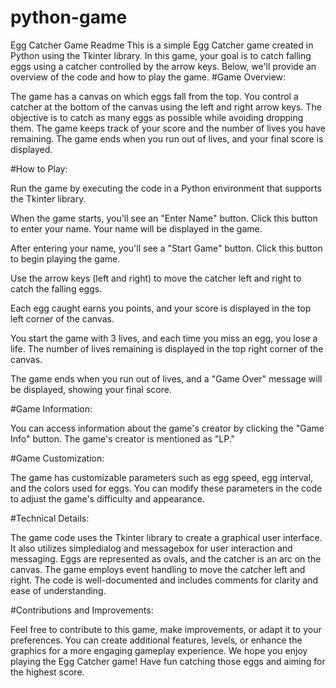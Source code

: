 # python-game
Egg Catcher Game Readme
This is a simple Egg Catcher game created in Python using the Tkinter library. In this game, your goal is to catch falling eggs using a catcher controlled by the arrow keys. Below, we'll provide an overview of the code and how to play the game.
#Game Overview:

The game has a canvas on which eggs fall from the top.
You control a catcher at the bottom of the canvas using the left and right arrow keys.
The objective is to catch as many eggs as possible while avoiding dropping them.
The game keeps track of your score and the number of lives you have remaining.
The game ends when you run out of lives, and your final score is displayed.

#How to Play:


Run the game by executing the code in a Python environment that supports the Tkinter library.


When the game starts, you'll see an "Enter Name" button. Click this button to enter your name. Your name will be displayed in the game.


After entering your name, you'll see a "Start Game" button. Click this button to begin playing the game.


Use the arrow keys (left and right) to move the catcher left and right to catch the falling eggs.


Each egg caught earns you points, and your score is displayed in the top left corner of the canvas.


You start the game with 3 lives, and each time you miss an egg, you lose a life. The number of lives remaining is displayed in the top right corner of the canvas.


The game ends when you run out of lives, and a "Game Over" message will be displayed, showing your final score.


#Game Information:

You can access information about the game's creator by clicking the "Game Info" button. The game's creator is mentioned as "LP."

#Game Customization:

The game has customizable parameters such as egg speed, egg interval, and the colors used for eggs. You can modify these parameters in the code to adjust the game's difficulty and appearance.

#Technical Details:

The game code uses the Tkinter library to create a graphical user interface.
It also utilizes simpledialog and messagebox for user interaction and messaging.
Eggs are represented as ovals, and the catcher is an arc on the canvas.
The game employs event handling to move the catcher left and right.
The code is well-documented and includes comments for clarity and ease of understanding.

#Contributions and Improvements:

Feel free to contribute to this game, make improvements, or adapt it to your preferences. You can create additional features, levels, or enhance the graphics for a more engaging gameplay experience.
We hope you enjoy playing the Egg Catcher game! Have fun catching those eggs and aiming for the highest score.
